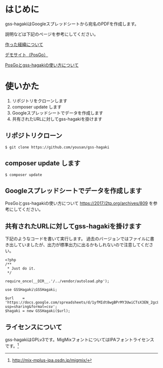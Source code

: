 # はじめに
gss-hagakiはGoogleスプレッドシートから宛名のPDFを作成します。

説明などは下記のページを参考にしてください。

[作った経緯について](https://2017.l2tp.org/archives/801)

[デモサイト（PosGo）](https://posgo.l2tp.org)

[PosGoとgss-hagakiの使い方について](https://2017.l2tp.org/archives/809)


# 使いかた

1. リポジトリをクローンします
1. composer update します
1. Googleスプレッドシートでデータを作成します
1. 共有されたURLに対してgss-hagakiを掛けます

## リポジトリクローン

```
$ git clone https://github.com/yousan/gss-hagaki
```

## composer update します

```
$ composer update
```

## Googleスプレッドシートでデータを作成します


PosGoとgss-hagakiの使い方について https://2017.l2tp.org/archives/809
を参考にしてください。

## 共有されたURLに対してgss-hagakiを掛けます

下記のようなコードを書いて実行します。
過去のバージョンではファイルに書き出していましたが、出力が標準出力に出るかもしれないので注意してください。


```
<?php
/**
 * Just do it.
 */

require_once(__DIR__.'/../vendor/autoload.php');

use GSSHagaki\GSSHagaki;

$url    = 'https://docs.google.com/spreadsheets/d/1yfMIdt8wgBPrMY3UwiCTsX3EN_2gcLCmPAEy8dfYeLY/export?usp=sharing&format=csv';
$hagaki = new GSSHagaki($url);

```

## ライセンスについて
gss-hagakiはGPLv3です。MigMixフォントについてはIPAフォントライセンスです。[^migmix]

[^migmix]: http://mix-mplus-ipa.osdn.jp/migmix/
